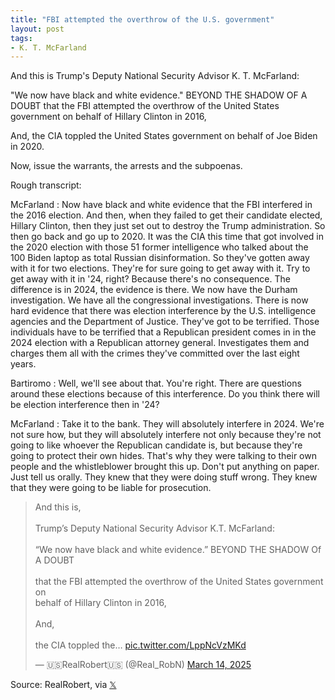 ```yaml
---
title: "FBI attempted the overthrow of the U.S. government"
layout: post
tags:
- K. T. McFarland
---
```


And this is Trump's Deputy National Security Advisor K. T. McFarland:

"We now have black and white evidence." BEYOND THE SHADOW OF A DOUBT that the FBI attempted the overthrow of the United States government on behalf of Hillary Clinton in 2016,

And, the CIA toppled the United States government on behalf of Joe Biden in 2020.

Now, issue the warrants, the arrests and the subpoenas.

Rough transcript:

McFarland
: Now have black and white evidence that the FBI interfered in the 2016 election. And then, when they failed to get their candidate elected, Hillary Clinton, then they just set out to destroy the Trump administration. So then go back and go up to 2020. It was the CIA this time that got involved in the 2020 election with those 51 former intelligence who talked about the 100 Biden laptop as total Russian disinformation. So they've gotten away with it for two elections. They're for sure going to get away with it. Try to get away with it in '24, right? Because there's no consequence. The difference is in 2024, the evidence is there. We now have the Durham investigation. We have all the congressional investigations. There is now hard evidence that there was election interference by the U.S. intelligence agencies and the Department of Justice. They've got to be terrified. Those individuals have to be terrified that a Republican president comes in in the 2024 election with a Republican attorney general. Investigates them and charges them all with the crimes they've committed over the last eight years.

Bartiromo
: Well, we'll see about that. You're right. There are questions around these elections because of this interference. Do you think there will be election interference then in '24?

McFarland
: Take it to the bank. They will absolutely interfere in 2024. We're not sure how, but they will absolutely interfere not only because they're not going to like whoever the Republican candidate is, but because they're going to protect their own hides. That's why they were talking to their own people and the whistleblower brought this up. Don't put anything on paper. Just tell us orally. They knew that they were doing stuff wrong. They knew that they were going to be liable for prosecution.

<blockquote class="twitter-tweet"><p lang="en" dir="ltr">And this is, <br><br>Trump’s Deputy National Security Advisor K.T. McFarland: <br><br>“We now have black and white evidence.” BEYOND THE SHADOW Of A DOUBT<br><br>that the FBI attempted the overthrow of the United States government on<br>behalf of Hillary Clinton in 2016, <br> <br>And, <br><br>the CIA toppled the… <a href="https://t.co/LppNcVzMKd">pic.twitter.com/LppNcVzMKd</a></p>&mdash; 🇺🇸RealRobert🇺🇸 (@Real_RobN) <a href="https://twitter.com/Real_RobN/status/1900678456545079654?ref_src=twsrc%5Etfw">March 14, 2025</a></blockquote> <script async src="https://platform.twitter.com/widgets.js" charset="utf-8"></script>

Source: RealRobert, via [𝕏](https://x.com)
